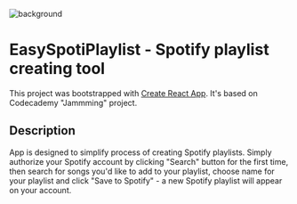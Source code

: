 ![background](https://user-images.githubusercontent.com/99597338/164945678-807ea601-bf49-4e5b-b5fc-9eca7172d079.png?raw=true "EasySpotiPlaylist")
# EasySpotiPlaylist - Spotify playlist creating tool

This project was bootstrapped with [Create React App](https://github.com/facebook/create-react-app). It's based on Codecademy "Jammming" project.

## Description

App is designed to simplify process of creating Spotify playlists. Simply authorize your Spotify account by clicking "Search" button for the first time, then search for songs you'd like to add to your playlist, choose name for your playlist and click "Save to Spotify" - a new Spotify playlist will appear on your account.

